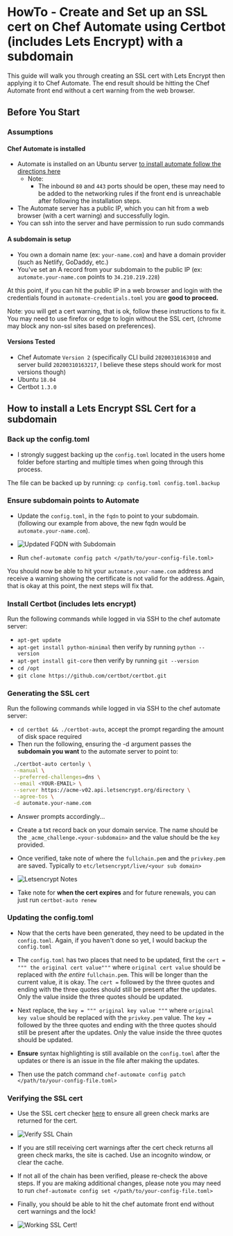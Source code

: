 # HowTo - Create and Set up an SSL cert on Chef Automate using Certbot (includes Lets Encrypt) with a subdomain

This guide will walk you through creating an SSL cert with Lets Encrypt then applying it to Chef Automate. The end result should be hitting the Chef Automate front end without a cert warning from the web browser.

## Before You Start

### Assumptions

#### Chef Automate is installed

- Automate is installed on an Ubuntu server [to install automate follow the directions here](https://automate.chef.io/docs/install/)
  - Note:
    - The inbound `80` and `443` ports should be open, these may need to be added to the networking rules if the front end is unreachable after following the installation steps.
- The Automate server has a public IP, which you can hit from a web browser (with a cert warning) and successfully login.
- You can ssh into the server and have permission to run sudo commands

#### A subdomain is setup

- You own a domain name (ex: `your-name.com`) and have a domain provider (such as Netlify, GoDaddy, etc.)
- You've set an A record from your subdomain to the public IP (ex: `automate.your-name.com` points to `34.210.219.228`)

At this point, if you can hit the public IP in a web browser and login with the credentials found in `automate-credentials.toml` you are **good to proceed.**

Note: you will get a cert warning, that is ok, follow these instructions to fix it.  You may need to use firefox or edge to login without the SSL cert, (chrome may block any non-ssl sites based on preferences).

#### Versions Tested

- Chef Automate `Version 2` (specifically CLI build `20200310163010` and server build `20200310163217`, I believe these steps should work for most versions though)
- Ubuntu `18.04`
- Certbot `1.3.0`

## How to install a Lets Encrypt SSL Cert for a subdomain

### Back up the config.toml

- I strongly suggest backing up the `config.toml` located in the users home folder before starting and multiple times when going through this process.

The file can be backed up by running: `cp config.toml config.toml.backup`

### Ensure subdomain points to Automate

- Update the `config.toml`, in the `fqdn` to point to your subdomain. (following our example from above, the new fqdn would be `automate.your-name.com`).

- ![Updated FQDN with Subdomain](../images/A2WithLetsEncryptSSLCert/fqdn-with-subdomain.png)

- Run `chef-automate config patch </path/to/your-config-file.toml>`

You should now be able to hit your `automate.your-name.com` address and receive a warning showing the certificate is not valid for the address.  Again, that is okay at this point, the next steps will fix that.

### Install Certbot (includes lets encrypt)

Run the following commands while logged in via SSH to the chef automate server:

- `apt-get update`
- `apt-get install python-minimal` then verify by running `python --version`
- `apt-get install git-core` then verify by running `git --version`
- `cd /opt`
- `git clone https://github.com/certbot/certbot.git`

### Generating the SSL cert

Run the following commands while logged in via SSH to the chef automate server:

- `cd certbot && ./certbot-auto`, accept the prompt regarding the amount of disk space required
- Then run the following, ensuring the -d argument passes the **subdomain you want** to the automate server to point to:

``` bash
  ./certbot-auto certonly \
  --manual \
  --preferred-challenges=dns \
  --email <YOUR-EMAIL> \
  --server https://acme-v02.api.letsencrypt.org/directory \
  --agree-tos \
  -d automate.your-name.com
```

- Answer prompts accordingly...
- Create a txt record back on your domain service.  The name should be the `_acme_challenge.<your-subdomain>` and the value should be the `key` provided.
- Once verified, take note of where the `fullchain.pem` and the `privkey.pem` are saved.  Typically to `etc/letsencrypt/live/<your sub domain>`

- ![Letsencrypt Notes](../images/A2WithLetsEncryptSSLCert/letsencrypt-notes.png)
- Take note for **when the cert expires** and for future renewals, you can just run `certbot-auto renew`

### Updating the config.toml

- Now that the certs have been generated, they need to be updated in the `config.toml`.  Again, if you haven't done so yet, I would backup the `config.toml`

- The `config.toml` has two places that need to be updated, first the `cert = """ the original cert value"""` where `original cert value` should be replaced with _the entire_ `fullchain.pem`.  This will be longer than the current value, it is okay. The `cert =` followed by the three quotes and ending with the three quotes should still be present after the updates.  Only the value inside the three quotes should be updated.

- Next replace, the `key = """ original key value """` where `original key value` should be replaced with the `privkey.pem` value.  The `key =` followed by the three quotes and ending with the three quotes should still be present after the updates.  Only the value inside the three quotes should be updated.

- **Ensure** syntax highlighting is still available on the `config.toml` after the updates or there is an issue in the file after making the updates.

- Then use the patch command `chef-automate config patch </path/to/your-config-file.toml>`

### Verifying the SSL cert

- Use the SSL cert checker [here](https://www.sslshopper.com/ssl-checker.html) to ensure all green check marks are returned for the cert.

- ![Verify SSL Chain](../images/A2WithLetsEncryptSSLCert/verify-ssl-chain.png)

- If you are still receiving cert warnings after the cert check returns all green check marks, the site is cached.  Use an incognito window, or clear the cache.

- If not all of the chain has been verified, please re-check the above steps.  If you are making additional changes, please note you may need to run `chef-automate config set </path/to/your-config-file.toml>`

- Finally, you should be able to hit the chef automate front end without cert warnings and the lock!

- ![Working SSL Cert!](../images/A2WithLetsEncryptSSLCert/no-cert-warning.png)